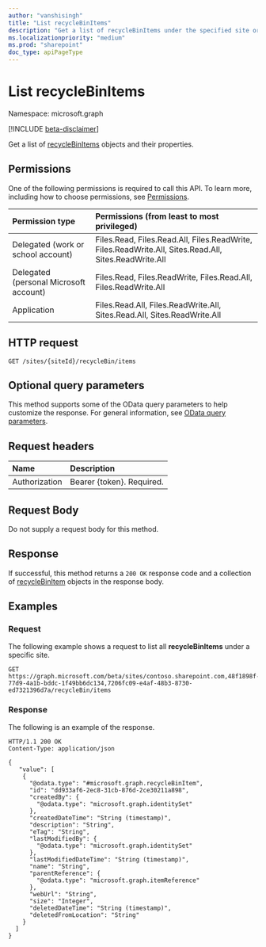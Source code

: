 ```yaml
---
author: "vanshisingh"
title: "List recycleBinItems"
description: "Get a list of recycleBinItems under the specified site or storageContainer."
ms.localizationpriority: "medium"
ms.prod: "sharepoint"
doc_type: apiPageType
---
```


# List recycleBinItems

Namespace: microsoft.graph

[!INCLUDE [beta-disclaimer](../../includes/beta-disclaimer.md)]

Get a list of [recycleBinItems](../resources/recyclebinitem.md) objects and their properties.

## Permissions

One of the following permissions is required to call this API. To learn more, including how to choose permissions, see [Permissions](/graph/permissions-reference).

|Permission type                        | Permissions (from least to most privileged)|
|:--------------------------------------|:-------------------------------------------|
|Delegated (work or school account)     |Files.Read, Files.Read.All, Files.ReadWrite, Files.ReadWrite.All, Sites.Read.All, Sites.ReadWrite.All|
|Delegated (personal Microsoft account) |Files.Read, Files.ReadWrite, Files.Read.All, Files.ReadWrite.All|
|Application                            |Files.Read.All, Files.ReadWrite.All, Sites.Read.All, Sites.ReadWrite.All|

## HTTP request

<!-- { "blockType": "ignored" } -->
``` http
GET /sites/{siteId}/recycleBin/items
```

## Optional query parameters

This method supports some of the OData query parameters to help customize the response. For general information, see [OData query parameters](/graph/query-parameters).

## Request headers

|Name          |Description              |
|:-------------|:------------------------|
|Authorization |Bearer {token}. Required.|

## Request Body

Do not supply a request body for this method.

## Response

If successful, this method returns a `200 OK` response code and a collection of [recycleBinItem](../resources/recyclebinitem.md) objects in the response body.

## Examples

### Request

The following example shows a request to list all **recycleBinItems** under a specific site.

<!-- {
  "blockType": "request",
  "name": "list_recycleBinItems",
  "sampleKeys": ["contoso.sharepoint.com,48f1898f-77d9-4a1b-bddc-1f49bb6dc134,7206fc09-e4af-48b3-8730-ed7321396d7a"]
}-->
``` http
GET https://graph.microsoft.com/beta/sites/contoso.sharepoint.com,48f1898f-77d9-4a1b-bddc-1f49bb6dc134,7206fc09-e4af-48b3-8730-ed7321396d7a/recycleBin/items
```

### Response

The following is an example of the response.

<!-- {
  "blockType": "response",
  "truncated": true,
  "@odata.type": "Collection(microsoft.graph.recycleBinItem)"
} -->
``` http
HTTP/1.1 200 OK
Content-Type: application/json

{
   "value": [
    {
      "@odata.type": "#microsoft.graph.recycleBinItem",
      "id": "dd933af6-2ec8-31cb-876d-2ce30211a898",
      "createdBy": {
        "@odata.type": "microsoft.graph.identitySet"
      },
      "createdDateTime": "String (timestamp)",
      "description": "String",
      "eTag": "String",
      "lastModifiedBy": {
        "@odata.type": "microsoft.graph.identitySet"
      },
      "lastModifiedDateTime": "String (timestamp)",
      "name": "String",
      "parentReference": {
        "@odata.type": "microsoft.graph.itemReference"
      },
      "webUrl": "String",
      "size": "Integer",
      "deletedDateTime": "String (timestamp)",
      "deletedFromLocation": "String"
    }
  ]
}
```

<!-- {
"type": "#page.annotation",
"section": "documentation"
}-->
